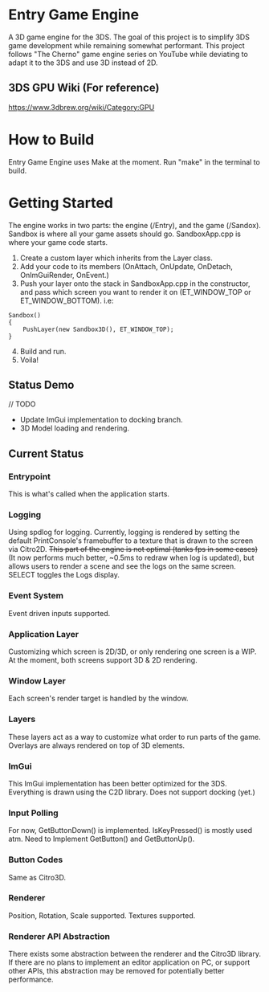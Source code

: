# Entry Game Engine
 
A 3D game engine for the 3DS. The goal of this project is to simplify 3DS game development while remaining somewhat performant. This project follows "The Cherno" game engine series on YouTube while deviating to adapt it to the 3DS and use 3D instead of 2D.

## 3DS GPU Wiki (For reference)
https://www.3dbrew.org/wiki/Category:GPU

# How to Build

Entry Game Engine uses Make at the moment. Run "make" in the terminal to build.

# Getting Started

The engine works in two parts: the engine (/Entry), and the game (/Sandox). Sandbox is where all your game assets should go. 
SandboxApp.cpp is where your game code starts. 
1. Create a custom layer which inherits from the Layer class. 
1. Add your code to its members (OnAttach, OnUpdate, OnDetach, OnImGuiRender, OnEvent.)
1. Push your layer onto the stack in SandboxApp.cpp in the constructor, and pass which screen you want to render it on (ET_WINDOW_TOP or ET_WINDOW_BOTTOM). i.e:
```
Sandbox()
{
	PushLayer(new Sandbox3D(), ET_WINDOW_TOP);
}
```
4. Build and run.
1. Voila!

## Status Demo 
// TODO
- Update ImGui implementation to docking branch.
- 3D Model loading and rendering.

## Current Status
### Entrypoint
This is what's called when the application starts.
### Logging
Using spdlog for logging. Currently, logging is rendered by setting the default PrintConsole's framebuffer to a texture that is drawn to the screen via Citro2D. ~~This part of the engine is not optimal (tanks fps in some cases)~~ (It now performs much better, ~0.5ms to redraw when log is updated), but allows users to render a scene and see the logs on the same screen. SELECT toggles the Logs display.
### Event System
Event driven inputs supported.
### Application Layer
Customizing which screen is 2D/3D, or only rendering one screen is a WIP. At the moment, both screens support 3D & 2D rendering.
### Window Layer
Each screen's render target is handled by the window. 
### Layers
These layers act as a way to customize what order to run parts of the game. Overlays are always rendered on top of 3D elements. 
### ImGui
This ImGui implementation has been better optimized for the 3DS. Everything is drawn using the C2D library. Does not support docking (yet.)
### Input Polling
For now, GetButtonDown() is implemented. IsKeyPressed() is mostly used atm. Need to Implement GetButton() and GetButtonUp().
### Button Codes
Same as Citro3D.
### Renderer
Position, Rotation, Scale supported.
Textures supported.

### Renderer API Abstraction
There exists some abstraction between the renderer and the Citro3D library. If there are no plans to implement an editor application on PC, or support other APIs, this abstraction may be removed for potentially better performance.
